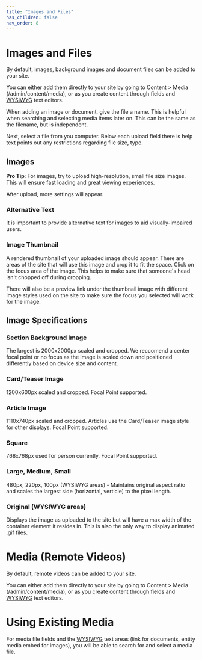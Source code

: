 ```yaml
---
title: "Images and Files"
has_children: false
nav_order: 8
---
```


# Images and Files

By default, images, background images and document files can be added to your site.

You can either add them directly to your site by going to Content > Media (/admin/content/media), or as you create content through fields and [WYSIWYG](../wysiwyg/index.md) text editors.

When adding an image or document, give the file a name. This is helpful when searching and selecting media items later on. This can be the same as the filename, but is independent.

Next, select a file from you computer. Below each upload field there is help text points out any restrictions regarding file size, type.

## Images

**Pro Tip**: For images, try to upload high-resolution, small file size images. This will ensure fast loading and great viewing experiences.

After upload, more settings will appear.

### Alternative Text

It is important to provide alternative text for images to aid visually-impaired users.

### Image Thumbnail

A rendered thumbnail of your uploaded image should appear. There are areas of the site that will use this image and crop it to fit the space. Click on the focus area of the image. This helps to make sure that someone's head isn't chopped off during cropping.

There will also be a preview link under the thumbnail image with different image styles used on the site to make sure the focus you selected will work for the image.

## Image Specifications

### Section Background Image

The largest is 2000x2000px scaled and cropped. We reccomend a center focal point or no focus as the image is scaled down and positioned differently based on device size and content.

### Card/Teaser Image

1200x600px scaled and cropped. Focal Point supported.

### Article Image

1110x740px scaled and cropped. Articles use the Card/Teaser image style for other displays. Focal Point supported.

### Square

768x768px used for person currently. Focal Point supported.

### Large, Medium, Small

480px, 220px, 100px (WYSIWYG areas) - Maintains original aspect ratio and scales the largest side (horizontal, verticle) to the pixel length.

### Original (WYSIWYG areas)

Displays the image as uploaded to the site but will have a max width of the container element it resides in. This is also the only way to display animated .gif files.

# Media (Remote Videos)

By default, remote videos can be added to your site.

You can either add them directly to your site by going to Content > Media (/admin/content/media), or as you create content through fields and [WYSIWYG](../wysiwyg/index.md) text editors.

# Using Existing Media

For media file fields and the [WYSIWYG](../wysiwyg/index.md) text areas (link for documents, entity media embed for images), you will be able to search for and select a media file.
